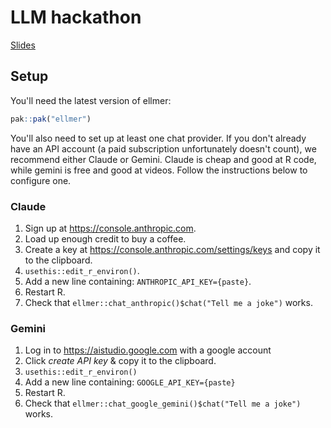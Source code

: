 # LLM hackathon

[Slides](slides-2-ukraine.pdf)

## Setup

You'll need the latest version of ellmer:

```r
pak::pak("ellmer")
```

You'll also need to set up at least one chat provider. If you don't already have an API account (a paid subscription unfortunately doesn't count), we recommend either Claude or Gemini. Claude is cheap and good at R code, while gemini is free and good at videos. Follow the instructions below to configure one.

### Claude

1. Sign up at <https://console.anthropic.com>.
1. Load up enough credit to buy a coffee.
1. Create a key at <https://console.anthropic.com/settings/keys> and copy it to the clipboard.
1. `usethis::edit_r_environ()`.
1. Add a new line containing: `ANTHROPIC_API_KEY={paste}`.
1. Restart R.
1. Check that `ellmer::chat_anthropic()$chat("Tell me a joke")` works.

### Gemini

1. Log in to <https://aistudio.google.com> with a google account
1. Click *create API key* & copy it to the clipboard.
1. `usethis::edit_r_environ()`
1. Add a new line containing: `GOOGLE_API_KEY={paste}`
1. Restart R.
1. Check that `ellmer::chat_google_gemini()$chat("Tell me a joke")` works.
